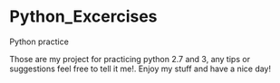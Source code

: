 # Python_Excercises


Python practice

Those are my project for practicing python 2.7 and 3, any tips or suggestions feel free to tell it me!. Enjoy my stuff and have a nice day!

